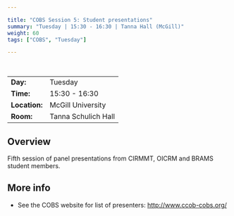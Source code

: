 ```yaml
---

title: "COBS Session 5: Student presentations"
summary: "Tuesday | 15:30 - 16:30 | Tanna Hall (McGill)"
weight: 60
tags: ["COBS", "Tuesday"]

---
```


<br>

| | |
| - | - |
| **Day:** | Tuesday |
| **Time:** | 15:30 - 16:30 |
| **Location:** | McGill University |
| **Room:** | Tanna Schulich Hall |

## Overview

Fifth session of panel presentations from CIRMMT, OICRM and BRAMS student members.

## More info

- See the COBS website for list of presenters: http://www.ccob-cobs.org/